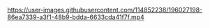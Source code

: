 https://user-images.githubusercontent.com/114852238/196027198-86ea7339-a3f1-48b9-bdda-6633cda41f7f.mp4 
